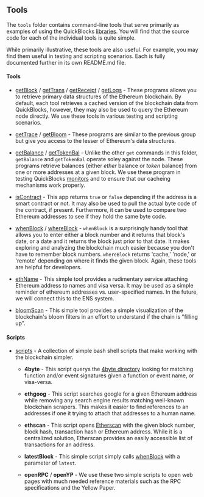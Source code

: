 ## Tools

The `tools` folder contains command-line tools that serve primarily as examples of using the QuickBlocks [libraries](../libs). You will find that the source code for each of the individual tools is quite simple.

While primarily illustrative, these tools are also useful. For example, you may find them useful in testing and scripting scenarios. Each is fully documented further in its own README.md file.

#### Tools

+ [getBlock](getBlock) / [getTrans](getTrans) / [getReceipt](getReceipt) / [getLogs](getLogs) - These programs allows you to retrieve primary data structures of the Ethereum blockchain. By default, each tool retrieves a cached version of the blockchain data from QuickBlocks, however, they may also be used to query the Ethereum node directly. We use these tools in various testing and scripting scenarios.

+ [getTrace](getTrace) / [getBloom](getBloom) - These programs are similar to the previous group but give you access to the lesser of Ethereum's data structures.

+ [getBalance](getBalance) / [getTokenBal](getTokenBal) - Unlike the other `get` commands in this folder, `getBalance` and `getTokenBal` operate soley against the node. These programs retrieve balances (either *ether* balance or *token* balance) from one or more addresses at a given block. We use these program in testing QuickBlocks [monitors](../monitors) and to ensure that our cacheing mechanisms work properly.

+ [isContract](isContract) - This app returns `true` or `false` depending if the address is a smart contract or not. It may also be used to pull the actual byte code of the contract, if present. Furthermore, it can be used to compare two Ethereum addresses to see if they hold the same byte code.

+ [whenBlock](whenBlock) / [whereBlock](whereBlock) - `whenBlock` is a surprisingly handy tool that allows you to enter either a block number and it returns that block's date, or a date and it returns the block just prior to that date. It makes exploring and analyzing the blockchain much easier because you don't have to remember block numbers. `whereBlock` returns 'cache,' 'node,' or 'remote' depending on where it finds the given block. Again, these tools are helpful for developers.

+ [ethName](ethName) - This simple tool provides a rudimentary service attaching Ethereum address to names and visa versa. It may be used as a simple reminder of ethereum addresses vs. user-specified names. In the future, we will connect this to the ENS system.

+ [bloomScan](bloomScan) - This simple tool provides a simple visualization of the blockchain's bloom filters in an effort to understand if the chain is "filling up".

#### Scripts

+ [scripts](scripts) - A collection of simple bash shell scripts that make working with the blockchain simpler.

    - **4byte** - This script querys the [4byte directory](https://www.4byte.directory/) looking for matching function and/or event signatures given a function or event name, or visa-versa.

    - **ethgoog** - This script searches google for a given Ethereum address while removing any search engine results matching well-known blockchain scrapers. This makes it easier to find references to an addresses if one it trying to attach that addresses to a human name.

    - **ethscan** - This script opens [Etherscan](http://etherscan.io) with the given block number, block hash, transaction hash or Ethereum address. While it is a centralized solution, Etherscan provides an easily accessible list of transactions for an address.

    - **latestBlock** - This simple script simply calls [whenBlock](whenBlock) with a parameter of `latest`.

    - **openRPC** / **openYP** - We use these two simple scripts to open web pages with much needed reference materials such as the RPC specifications and the Yellow Paper.

